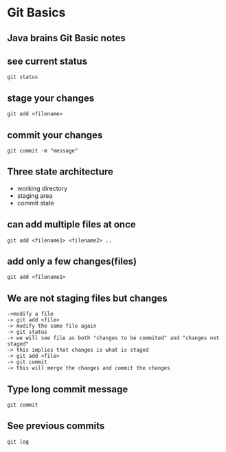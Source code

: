 # Git Basics
## Java brains Git Basic notes

## see current status 
```
git status
```

## stage your changes
```
git add <filename>
```

## commit your changes
```
git commit -m "message"
```

## Three state architecture 

* working directory 
* staging area
* commit state

## can add multiple files at once 
```
git add <filename1> <filename2> ..
```

## add only a few changes(files)
```
git add <filename1>
```

## We are not staging files but changes
    ->modify a file 
    -> git add <file> 
    -> modify the same file again 
    -> git status 
    -> we will see file as both "changes to be commited" and "changes not staged"  
    -> this implies that changes is what is staged 
    -> git add <file> 
    -> git commit 
    -> this will merge the changes and commit the changes

## Type long commit message
```
git commit
```

## See previous commits
```
git log
```
